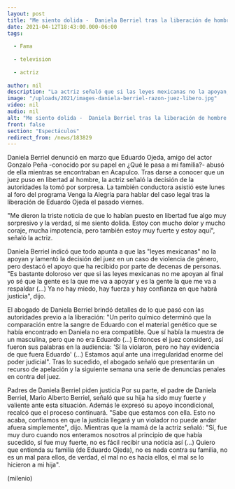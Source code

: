```yaml
---
layout: post
title: "Me siento dolida -  Daniela Berriel tras la liberación de hombre que denunció por abuso"
date: 2021-04-12T18:43:00.000-06:00
tags:
  
  - Fama
  
  - television
  
  - actriz
  
author: nil
description: "La actriz señaló que si las leyes mexicanas no la apoyan, sabe que la gente va a respaldarla y ayudarla a que se haga justica. "
image: "/uploads/2021/images-daniela-berriel-razon-juez-libero.jpg"
video: nil
audio: nil
alt: "Me siento dolida -  Daniela Berriel tras la liberación de hombre que denunció por abuso"
front: false
section: "Espectáculos"
redirect_from: /news/183829
---
```


Daniela Berriel denunció en marzo que Eduardo Ojeda, amigo del actor Gonzalo Peña -conocido por su papel en ¿Qué le pasa a mi familia?- abusó de ella mientras se encontraban en Acapulco. Tras darse a conocer que un juez puso en libertad al hombre, la actriz señaló la decisión de la autoridades la tomó por sorpresa.  La también conductora asistió este lunes al foro del programa Venga la Alegría para hablar del caso legal tras la liberación de Eduardo Ojeda el pasado viernes.

 "Me dieron la triste noticia de que lo habían puesto en libertad fue algo muy sorpresivo y la verdad, sí me siento dolida. Estoy con mucho dolor y mucho coraje, mucha impotencia, pero también estoy muy fuerte y estoy aquí", señaló la actriz. 

Daniela Berriel indicó que todo apunta a que las "leyes mexicanas" no la apoyan y lamentó la decisión del juez en un caso de violencia de género, pero destacó el apoyo que ha recibido por parte de decenas de personas.   
"Es bastante doloroso ver que si las leyes mexicanas no me apoyan al final yo sé que la gente es la que me va a apoyar y es la gente la que me va a respaldar (...) Ya no hay miedo, hay fuerza y hay confianza en que habrá justicia", dijo.  

El abogado de Daniela Berriel brindó detalles de lo que pasó con las autoridades previo a la liberación: "Un perito químico determinó que la comparación entre la sangre de Eduardo con el material genético que se había encontrado en Daniela no era compatible. Que sí había la muestra de un masculina, pero que no era Eduardo (...) Entonces el juez consideró, así fueron sus palabras en la audiencia: 'Sí la violaron, pero no hay evidencia de que fuera Eduardo' (...) Estamos aquí ante una irregularidad enorme del poder judicial".  Tras lo sucedido, el abogado señaló que presentarán un recurso de apelación y la siguiente semana una serie de denuncias penales en contra del juez.

Padres de Daniela Berriel piden justicia Por su parte, el padre de Daniela Berriel, Mario Alberto Berriel, señaló que su hija ha sido muy fuerte y valiente ante esta situación. Además le expresó su apoyo incondicional, recalcó que el proceso continuará. "Sabe que estamos con ella. Esto no acaba, confiamos en que la justicia llegará y un violador no puede andar afuera simplemente", dijo.  Mientras que la mamá de la actriz señaló: "Sí, fue muy duro cuando nos enteramos nosotros al principio de que había sucedido, sí fue muy fuerte, no es fácil recibir una noticia así (...) Quiero que entienda su familia (de Eduardo Ojeda), no es nada contra su familia, no es un mal para ellos, de verdad, el mal no es hacia ellos, el mal se lo hicieron a mi hija". 

(milenio)